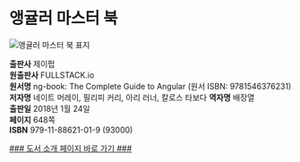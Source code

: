 
# 앵귤러 마스터 북

![앵귤러 마스터 북 표지](http://image.kyobobook.co.kr/images/book/large/019/l9791188621019.jpg)

**출판사** 제이펍  
**원출판사** FULLSTACK.io   
**원서명** ng-book: The Complete Guide to Angular (원서 ISBN: 9781546376231)  
**저자명** 네이트 머레이, 필리피 커리, 아리 러너, 칼로스 타보다 
**역자명** 배장열  
**출판일** 2018년 1월 24일  
**페이지** 648쪽  
**ISBN** 979-11-88621-01-9 (93000)  

[### 도서 소개 페이지 바로 가기 ###](http://jpub.tistory.com/754?category=203154)
